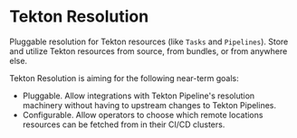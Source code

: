 # Tekton Resolution

Pluggable resolution for Tekton resources (like `Tasks` and
`Pipelines`). Store and utilize Tekton resources from source,
from bundles, or from anywhere else.

Tekton Resolution is aiming for the following near-term goals:

- Pluggable. Allow integrations with Tekton Pipeline's resolution machinery
  without having to upstream changes to Tekton Pipelines.
- Configurable. Allow operators to choose which remote locations resources
  can be fetched from in their CI/CD clusters.
